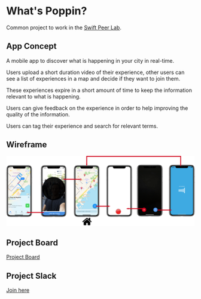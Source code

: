 # What's Poppin?

Common project to work in the [Swift Peer Lab](https://swiftpeerlab.github.io).

## App Concept

A mobile app to discover what is happening in your city in real-time.

Users upload a short duration video of their experience, other users can see a list of experiences in a map and decide if they want to join them.

These experiences expire in a short amount of time to keep the information relevant to what is happening.

Users can give feedback on the experience in order to help improving the quality of the information.

Users can tag their experience and search for relevant terms.

## Wireframe

![Wireframe](./Wireframes/Wireframes.png)

## Project Board

[Project Board](https://trello.com/b/O6UlEq42/poppin)

## Project Slack

[Join here](https://join.slack.com/t/swiftpeerlab/shared_invite/enQtMzU5MzE5ODY0OTk5LTA5NmJjZmZkMjg0NjhjNzVjNzA3MGU0MTFjNTUyZjdjMTg4ZjdjODcwZGEwNzA1ODU1ODIzNTNjNmY5MmRiMWE)
